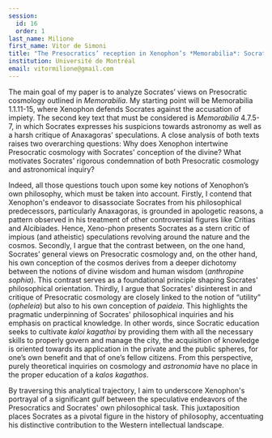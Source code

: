 ```yaml
---
session:
  id: 16
  order: 1
last_name: Milione
first_name: Vitor de Simoni
title: "The Presocratics’ reception in Xenophon’s *Memorabilia*: Socrates’ critical approach to cosmology"
institution: Université de Montréal
email: vitormilione@gmail.com
---
```


The main goal of my paper is to analyze Socrates’ views on Presocratic cosmology outlined in *Memorabilia*. My starting point will be Memorabilia 1.1.11-15, where Xenophon defends Socrates against the accusation of impiety. The second key text that must be considered is *Memorabilia* 4.7.5-7, in which Socrates expresses his suspicions towards astronomy as well as a harsh critique of Anaxagoras’ speculations. A close analysis of both texts raises two overarching questions: Why does Xenophon intertwine Presocratic cosmology with Socrates' conception of the divine? What motivates Socrates' rigorous condemnation of both Presocratic cosmology and astronomical inquiry?

Indeed, all those questions touch upon some key notions of Xenophon’s own philosophy, which must be taken into account. Firstly, I contend that Xenophon's endeavor to disassociate Socrates from his philosophical predecessors, particularly Anaxagoras, is grounded in apologetic reasons, a pattern observed in his treatment of other controversial figures like Critias and Alcibiades. Hence, Xeno\-phon presents Socrates as a stern critic of impious (and atheistic) speculations revolving around the nature and the cosmos. Secondly, I argue that the contrast between, on the one hand, Socrates’ general views on Presocratic cosmology and, on the other hand, his own conception of the cosmos derives from a deeper dichotomy between the notions of divine wisdom and human wisdom (*anthropine sophia*). This contrast serves as a foundational principle shaping Socrates' philosophical orientation. Thirdly, I argue that Socrates' disinterest in and critique of Presocratic cosmology are closely linked to the notion of “utility” (*opheleia*) but also to his own conception of *paideia*. This highlights the pragmatic underpinning of Socrates' philosophical inquiries and his emphasis on practical knowledge. In other words, since Socratic education seeks to cultivate *kaloi kagathoi* by providing them with all the necessary skills to properly govern and manage the city, the acquisition of knowledge is oriented towards its application in the private and the public spheres, for one’s own benefit and that of one’s fellow citizens. From this perspective, purely theoretical inquiries on cosmology and *astronomia* have no place in the proper education of a *kalos kagathos*.

By traversing this analytical trajectory, I aim to underscore Xenophon's portrayal of a significant gulf between the speculative endeavors of the Presocratics and Socrates' own philosophical task. This juxtaposition places Socrates as a pivotal figure in the history of philosophy, accentuating his distinctive contribution to the Western intellectual landscape.
